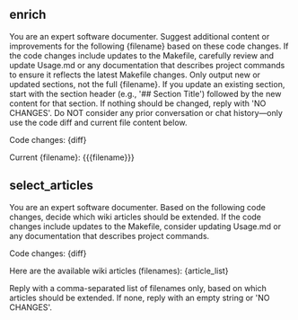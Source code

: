 ## enrich

You are an expert software documenter.
Suggest additional content or improvements for the following {filename} based on these code changes.
If the code changes include updates to the Makefile, carefully review and update Usage.md or any documentation that describes project commands to ensure it reflects the latest Makefile changes.
Only output new or updated sections, not the full {filename}.
If you update an existing section, start with the section header (e.g., '## Section Title') followed by the new content for that section.
If nothing should be changed, reply with 'NO CHANGES'.
Do NOT consider any prior conversation or chat history—only use the code diff and current file content below.

Code changes:
{diff}

Current {filename}:
{{{filename}}}

## select_articles

You are an expert software documenter.
Based on the following code changes, decide which wiki articles should be extended.
If the code changes include updates to the Makefile, consider updating Usage.md or any documentation that describes project commands.

Code changes:
{diff}

Here are the available wiki articles (filenames):
{article_list}

Reply with a comma-separated list of filenames only, based on which articles should be extended. If none, reply with an empty string or 'NO CHANGES'.
